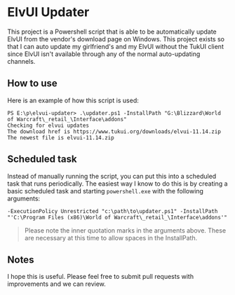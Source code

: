 # ElvUI Updater

This project is a Powershell script that is able to be automatically update ElvUI from the vendor's download page on Windows. This project exists so that I can auto update my girlfriend's and my ElvUI without the TukUI client since ElvUI isn't available through any of the normal auto-updating channels.

## How to use
Here is an example of how this script is used:

```
PS E:\p\elvui-updater> .\updater.ps1 -InstallPath "G:\Blizzard\World of Warcraft\_retail_\Interface\addons"
Checking for elvui updates
The download href is https://www.tukui.org/downloads/elvui-11.14.zip
The newest file is elvui-11.14.zip
```

## Scheduled task
Instead of manually running the script, you can put this into a scheduled task that runs periodically. The easiest way I know to do this is by creating a basic scheduled task and starting `powershell.exe` with the following arguments:

`-ExecutionPolicy Unrestricted "c:\path\to\updater.ps1" -InstallPath "'C:\Program Files (x86)\World of Warcraft\_retail_\Interface\addons'"`

> Please note the inner quotation marks in the arguments above. These are necessary at this time to allow spaces in the InstallPath.

## Notes
I hope this is useful. Please feel free to submit pull requests with improvements and we can review.
